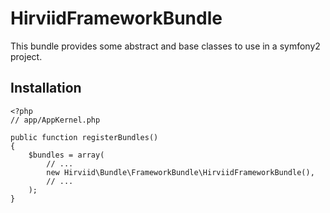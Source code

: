 HirviidFrameworkBundle
================

This bundle provides some abstract and base classes to use in a symfony2 project.


## Installation

    <?php
    // app/AppKernel.php

    public function registerBundles()
    {
        $bundles = array(
            // ...
            new Hirviid\Bundle\FrameworkBundle\HirviidFrameworkBundle(),
            // ...
        );
    }

